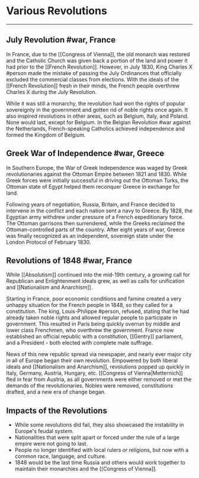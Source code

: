 # Various Revolutions
---

## July Revolution #war, France
In France, due to the [[Congress of Vienna]], the old monarch was restored and the Catholic Church was given back a portion of the land and power it had prior to the [[French Revolution]]. However, in July 1830, King Charles X #person made the mistake of passing the July Ordinances that officially excluded the commercial classes from elections. With the ideals of the [[French Revolution]] fresh in their minds, the French people overthrew Charles X during the July Revolution.

While it was still a monarchy, the revolution had won the rights of popular sovereignty in the government and gotten rid of noble rights once again. It also inspired revolutions in other areas, such as Belgium, Italy, and Poland. None would last, except for Belgium. In the Belgian Revolution #war against the Netherlands, French-speaking Catholics achieved independence and formed the Kingdom of Belgium.

## Greek War of Independence #war, Greece
In Southern Europe, the War of Greek Independence was waged by Greek revolutionaries against the Ottoman Empire between 1821 and 1830. While Greek forces were initially successful in driving out the Ottoman Turks, the Ottoman state of Egypt helped them reconquer Greece in exchange for land.

Following years of negotiation, Russia, Britain, and France decided to intervene in the conflict and each nation sent a navy to Greece. By 1828, the Egyptian army withdrew under pressure of a French expeditionary force. The Ottoman garrisons then surrendered, while the Greeks reclaimed the Ottoman-controlled parts of the country. After eight years of war, Greece was finally recognized as an independent, sovereign state under the London Protocol of February 1830.

## Revolutions of 1848 #war, France
While [[Absolutism]] continued into the mid-19th century, a growing call for Republican and Enlightenment ideals grew, as well as calls for unification and [[Nationalism and Anarchism]].

Starting in France, poor economic conditions and famine created a very unhappy situation for the French people in 1848, so they called for a constitution. The king, Louis-Philippe #person, refused, stating that he had already taken noble rights and allowed regular people to participate in government. This resulted in Paris being quickly overrun by middle and lower class Frenchmen, who overthrew the government. France now established an official republic with a constitution, [[Gentry]] parliament, and a President - both elected with complete male suffrage.

News of this new republic spread via newspaper, and nearly ever major city in all of Europe began their own revolution. Empowered by both liberal ideals and [[Nationalism and Anarchism]], revolutions popped up quickly in Italy, Germany, Austria, Hungary, etc. [[Congress of Vienna|Metternich]] fled in fear from Austria, as all governments were either removed or met the demands of the revolutionaries. Nobles were removed, constitutions drafted, and a new era of change began.

## Impacts of the Revolutions
- While some revolutions did fail, they also showcased the instability in Europe's feudal system.
- Nationalities that were split apart or forced under the rule of a large empire were not going to last.
- People no longer identified with local rulers or religions, but now with a common race, language, and culture.
- 1848 would be the last time Russia and others would work together to maintain their monarchies and the [[Congress of Vienna]].